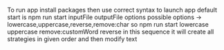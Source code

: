 To run app
install packages
then use correct syntax to launch app
default start is
npm run start inputFile outputFile options
possible options -> lowercase,uppercase,reverse,remove:char
so npm run start lowercase uppercase remove:customWord reverse
in this sequence it will create all strategies in given order and then modify text
